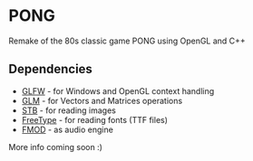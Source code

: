 # PONG

Remake of the 80s classic game PONG using OpenGL and C++

## Dependencies

- [GLFW](https://www.glfw.org/) - for Windows and OpenGL context handling
- [GLM](https://github.com/g-truc/glm) - for Vectors and Matrices operations
- [STB](https://github.com/nothings/stb) - for reading images
- [FreeType](https://freetype.org/) - for reading fonts (TTF files)
- [FMOD](https://www.fmod.com/) - as audio engine

More info coming soon :)
